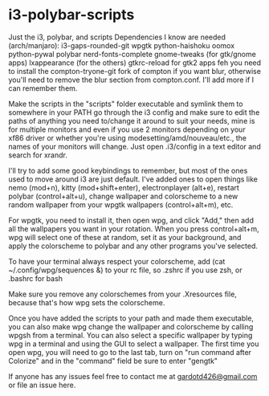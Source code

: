# i3-polybar-scripts
Just the i3, polybar, and scripts
Dependencies I know are needed (arch/manjaro): 
i3-gaps-rounded-git
wpgtk
python-haishoku 
oomox 
python-pywal 
polybar 
nerd-fonts-complete 
gnome-tweaks (for gtk/gnome apps) 
lxappearance (for the others) 
gtkrc-reload for gtk2 apps 
feh 
you need to install the compton-tryone-git fork of compton if you want blur, otherwise you'll need to remove the blur section from compton.conf. 
I'll add more if I can remember them. 

Make the scripts in the "scripts" folder executable and symlink them to somewhere in your PATH
go through the i3 config and make sure to edit the paths of anything you need to/change it around to suit your needs, mine is for multiple monitors and even if you use 2 monitors depending on your xf86 driver or whether you're using modesetting/amd/nouveau/etc., the names of your monitors will change. Just open .i3/config in a text editor and search for xrandr. 

I'll try to add some good keybindings to remember, but most of the ones used to move around i3 are just default. I've added ones to open things like nemo (mod+n), kitty (mod+shift+enter), electronplayer (alt+e), restart polybar (control+alt+u), change wallpaper and colorscheme to a new random wallpaper from your wpgtk wallpapers (control+alt+m), etc.

For wpgtk, you need to install it, then open wpg, and click "Add," then add all the wallpapers you want in your rotation. When you press control+alt+m, wpg will select one of these at random, set it as your background, and apply the colorscheme to polybar and any other programs you've selected. 

To have your terminal always respect your colorscheme, add (cat ~/.config/wpg/sequences &) to your rc file, so .zshrc if you use zsh, or .bashrc for bash

Make sure you remove any colorschemes from your .Xresources file, because that's how wpg sets the colorscheme. 

Once you have added the scripts to your path and made them executable, you can also make wpg change the wallpaper and colorscheme by calling wpgsh from a terminal. You can also select a specific wallpaper by typing wpg in a terminal and using the GUI to select a wallpaper. The first time you open wpg, you will need to go to the last tab, turn on "run command after Colorize" and in the "command" field be sure to enter "gengtk"

If anyone has any issues feel free to contact me at gardotd426@gmail.com or file an issue here. 

